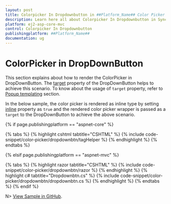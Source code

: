 ```yaml
---
layout: post
title: Colorpicker In Dropdownbutton in ##Platform_Name## Color Picker Control | Syncfusion
description: Learn here all about Colorpicker In Dropdownbutton in Syncfusion ##Platform_Name## Color Picker control of Syncfusion Essential JS 2 and more.
platform: ej2-asp-core-mvc
control: Colorpicker In Dropdownbutton
publishingplatform: ##Platform_Name##
documentation: ug
---
```


# ColorPicker in DropDownButton

This section explains about how to render the ColorPicker in DropDownButton. The [target](https://help.syncfusion.com/cr/aspnetcore-js2/Syncfusion.EJ2.Splitbuttons.DropDownButton.html#Syncfusion_EJ2_SplitButtons_DropDownButton_Target) property of the DropDownButton helps to achieve this scenario. To know about the usage of `target` property, refer to [Popup templating](./../../drop-down-button/popup-items.html#popup-templating) section.

In the below sample, the color picker is rendered as inline type by setting [inline](https://help.syncfusion.com/cr/aspnetcore-js2/Syncfusion.EJ2.Inputs.ColorPicker.html#Syncfusion_EJ2_Inputs_ColorPicker_Inline) property as `true` and the rendered color picker wrapper is passed as a `target` to the DropDownButton to achieve the above scenario.

{% if page.publishingplatform == "aspnet-core" %}

{% tabs %}
{% highlight cshtml tabtitle="CSHTML" %}
{% include code-snippet/color-picker/dropdownbtn/tagHelper %}
{% endhighlight %}
{% endtabs %}

{% elsif page.publishingplatform == "aspnet-mvc" %}

{% tabs %}
{% highlight razor tabtitle="CSHTML" %}
{% include code-snippet/color-picker/dropdownbtn/razor %}
{% endhighlight %}
{% highlight c# tabtitle="Dropdownbtn.cs" %}
{% include code-snippet/color-picker/dropdownbtn/dropdownbtn.cs %}
{% endhighlight %}
{% endtabs %}
{% endif %}


N> [View Sample in GitHub](https://github.com/SyncfusionExamples/ASP-NET-Core-UG-Examples/tree/main/ColorPicker/ColorPickerSample).